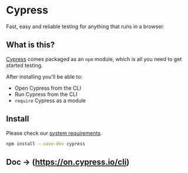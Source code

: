 # Cypress

Fast, easy and reliable testing for anything that runs in a browser.

## What is this?

[Cypress](https://www.cypress.io/) comes packaged as an `npm` module, which is all you need to get started testing.

After installing you'll be able to:

- Open Cypress from the CLI
- Run Cypress from the CLI
- `require` Cypress as a module

## Install

Please check our [system requirements](https://on.cypress.io/installing-cypress).

```sh
npm install --save-dev cypress
```

## Doc -> (https://on.cypress.io/cli)

